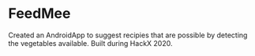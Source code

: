 # FeedMee

Created an AndroidApp to suggest recipies that are possible by detecting the vegetables available. Built during HackX 2020.

